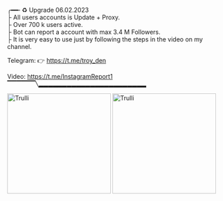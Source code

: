 ╭━━╴♻️ Upgrade 06.02.2023
<br>
├  All users accounts is Update + Proxy.
<br>
├  Over 700 k users active. 
<br>
├  Bot can report a account with max 3.4 M Followers.
<br>
├  It is very easy to use just by following the steps in the video on my channel.
<br>

 
 Telegram: 👉  https://t.me/troy_den
 
 Video:     https://t.me/InstagramReport1
 <br>
▔▔▔▔▔▔╲▂▂▂▂▂▂▂▂▂▂▂▂▂▂▂▂▂▂▂▂▂▂▂


<img src="https://i.postimg.cc/nzNpbbW8/troyden.jpg" alt="Trulli" width="239" height="232">
<img src="https://i.postimg.cc/5NB1GrqG/troyden2.jpg" alt="Trulli" width="239" height="232">
